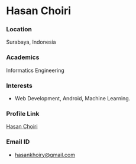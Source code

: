 # Hasan Choiri

### Location

Surabaya, Indonesia

### Academics

Informatics Engineering

### Interests

- Web Development, Android, Machine Learning.

### Profile Link

[Hasan Choiri](https://github.com/hasancho)

### Email ID

- hasankhoiry@gmail.com
